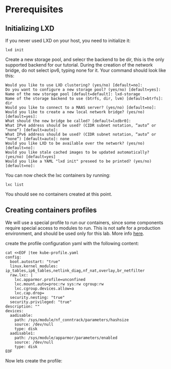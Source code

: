 # Prerequisites

## Initializing LXD

If you never used LXD on your host, you need to initialize it:

```
lxd init
```

Create a new storage pool, and selecr the backend to be dir, this is the only supported backend for our tutorial.
During the creation of the network bridge, do not select ipv6, typing none for it. Your command should look like this:

```
Would you like to use LXD clustering? (yes/no) [default=no]:
Do you want to configure a new storage pool? (yes/no) [default=yes]:
Name of the new storage pool [default=default]: lxd-storage
Name of the storage backend to use (btrfs, dir, lvm) [default=btrfs]: dir
Would you like to connect to a MAAS server? (yes/no) [default=no]:
Would you like to create a new local network bridge? (yes/no) [default=yes]:
What should the new bridge be called? [default=lxdbr0]:
What IPv4 address should be used? (CIDR subnet notation, “auto” or “none”) [default=auto]:
What IPv6 address should be used? (CIDR subnet notation, “auto” or “none”) [default=auto]: none
Would you like LXD to be available over the network? (yes/no) [default=no]:
Would you like stale cached images to be updated automatically? (yes/no) [default=yes]
Would you like a YAML "lxd init" preseed to be printed? (yes/no) [default=no]:
```

You can now check the lxc containers by running:

```
lxc list
```

You should see no containers created at this point.

## Creating containers profiles

We will use a special profile to run our containers, since some components require special access to modules to run. This is not safe for a production environment, and should be used only for this lab.
More info [here](https://github.com/juju-solutions/bundle-canonical-kubernetes/wiki/Deploying-on-LXD).

create the profile configuration yaml with the following content:

```
cat <<EOF |tee kube-profile.yaml 
config:
  boot.autostart: "true"
  linux.kernel_modules: ip_tables,ip6_tables,netlink_diag,nf_nat,overlay,br_netfilter
  raw.lxc: |
    lxc.apparmor.profile=unconfined
    lxc.mount.auto=proc:rw sys:rw cgroup:rw
    lxc.cgroup.devices.allow=a
    lxc.cap.drop=
  security.nesting: "true"
  security.privileged: "true"
description: ""
devices:
  aadisable:
    path: /sys/module/nf_conntrack/parameters/hashsize
    source: /dev/null
    type: disk
  aadisable1:
    path: /sys/module/apparmor/parameters/enabled
    source: /dev/null
    type: disk
EOF
```

Now lets create the profile:

```

```
